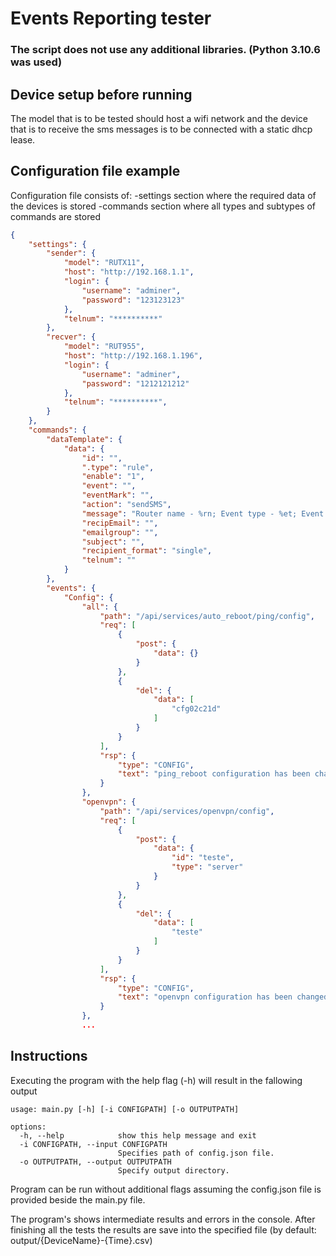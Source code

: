 # Events Reporting tester

### The script does not use any additional libraries. (Python 3.10.6 was used)

## Device setup before running
The model that is to be tested should host a wifi network and the device that is to receive the sms messages is to be connected with a static dhcp lease.

## Configuration file example
Configuration file consists of:
    -settings section where the required data of the devices is stored
    -commands section where all types and subtypes of commands are stored

```json
{
    "settings": {
        "sender": {
            "model": "RUTX11",
            "host": "http://192.168.1.1",
            "login": {
                "username": "adminer",
                "password": "123123123"
            },
            "telnum": "**********"
        },
        "recver": {
            "model": "RUT955",
            "host": "http://192.168.1.196",
            "login": {
                "username": "adminer",
                "password": "1212121212"
            },
            "telnum": "**********",
        }
    },
    "commands": {
        "dataTemplate": {
            "data": {
                "id": "",
                ".type": "rule",
                "enable": "1",
                "event": "",
                "eventMark": "",
                "action": "sendSMS",
                "message": "Router name - %rn; Event type - %et; Event text - %ex; Time stamp - %ts",
                "recipEmail": "",
                "emailgroup": "",
                "subject": "",
                "recipient_format": "single",
                "telnum": ""
            }
        },
        "events": {
            "Config": {
                "all": {
                    "path": "/api/services/auto_reboot/ping/config",
                    "req": [
                        {
                            "post": {
                                "data": {}
                            }
                        },
                        {
                            "del": {
                                "data": [
                                    "cfg02c21d"
                                ]
                            }
                        }
                    ],
                    "rsp": {
                        "type": "CONFIG",
                        "text": "ping_reboot configuration has been changed"
                    }
                },
                "openvpn": {
                    "path": "/api/services/openvpn/config",
                    "req": [
                        {
                            "post": {
                                "data": {
                                    "id": "teste",
                                    "type": "server"
                                }
                            }
                        },
                        {
                            "del": {
                                "data": [
                                    "teste"
                                ]
                            }
                        }
                    ],
                    "rsp": {
                        "type": "CONFIG",
                        "text": "openvpn configuration has been changed"
                    }
                },
                ...
```

## Instructions

Executing the program with the help flag (-h) will result in the fallowing output
```
usage: main.py [-h] [-i CONFIGPATH] [-o OUTPUTPATH]

options:
  -h, --help            show this help message and exit
  -i CONFIGPATH, --input CONFIGPATH
                        Specifies path of config.json file.
  -o OUTPUTPATH, --output OUTPUTPATH
                        Specify output directory.
```

Program can be run without additional flags assuming the config.json file is provided beside the main.py file.

The program's shows intermediate results and errors in the console. After finishing all the tests the results are save into the specified file (by default: output/{DeviceName}-{Time}.csv)